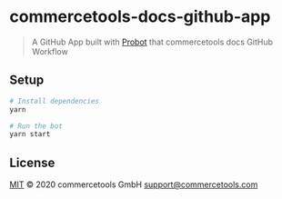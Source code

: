 # commercetools-docs-github-app

> A GitHub App built with [Probot](https://github.com/probot/probot) that commercetools docs GitHub Workflow

## Setup

```sh
# Install dependencies
yarn

# Run the bot
yarn start
```

## License

[MIT](LICENSE) © 2020 commercetools GmbH <support@commercetools.com>
